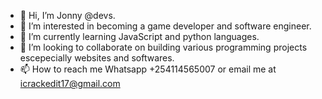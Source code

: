 - 👋 Hi, I’m Jonny @devs.
- 👀 I’m interested in becoming a game developer and software engineer.
- 🌱 I’m currently learning JavaScript and python languages.
- 💞️ I’m looking to collaborate on building various programming projects escepecially websites and softwares.
- 📫 How to reach me Whatsapp +254114565007 or email me at icrackedit17@gmail.com

<!---
ReelCodes/ReelCodes is a ✨ special ✨ repository because its `README.md` (this file) appears on your GitHub profile.
You can click the Preview link to take a look at your changes.
--->
